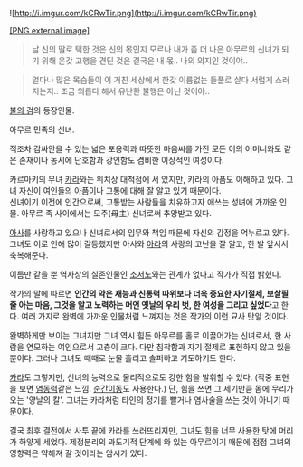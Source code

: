 ![http://i.imgur.com/kCRwTir.png](http://i.imgur.com/kCRwTir.png)

[[PNG external image]](http://i.imgur.com/kCRwTir.png)

> 날 신의 딸로 택한 것은 신의 몫인지 모르나 내가 좀 더 나은 아무르의 신녀가 되기 위해 온갖 고행을 견딘 것은 결국은 내 몫.. 나의
의지인 것이야..

> 얼마나 많은 목숨들이 이 거친 세상에서 한갖 이름없는 들풀로 살다 서럽게 스러지는지.. 조금 외롭다 해서 유난한 불행은 아닌 것이야..

[불의 검](%EB%B6%88%EC%9D%98%20%EA%B2%80.md)의 등장인물.

아무르 민족의 신녀.

적조차 감싸안을 수 있는 넓은 포용력과 따뜻한 마음씨를 가진 모든 이의 어머니와도 같은 존재이나 동시에 단호함과 강인함도 겸비한 이상적인
여성이다.

카르마키의 무녀 [카라](%EC%B9%B4%EB%9D%BC.md)와는 위치상 대척점에 서 있지만, 카라의 아픔도 이해하고 있다. 그녀
자신이 여인들의 아픔이나 고통에 대해 잘 알고 있기 때문이다.  
신녀이기 이전에 인간으로써, 고통받는 사람들을 치유하고자 애쓰는 성녀에 가까운 인물. 아무르 족 사이에서는 모주(母主) 신녀로써 추앙받고
있다.

[아사](%EC%95%84%EC%82%AC.md)를 사랑하고 있으나 신녀로서의 임무와 책임 때문에 자신의 감정을 억누르고 있다. 그녀도
이로 인해 많이 갈등했지만 아사와 [아라](%EC%95%84%EB%9D%BC.md)의 사랑의 고난을 잘 알고, 한 발 앞서서
축복해준다.

이름만 같을 뿐 역사상의 실존인물인 [소서노](%EC%86%8C%EC%84%9C%EB%85%B8.md)와는 관계가 없다고 작가가 직접
밝혔다.

작가의 말에 따르면 **인간의 약은 재능과 신통력 따위보다 더욱 중요한 자기절제, 보살필 줄 아는 마음, 그것을 알고 노력하는 머언 옛날의
우리 벗, 한 여성을 그리고 싶었다**고 한다. 여러 가지로 완벽에 가까운 인물처럼 느껴지는 것은 작가의 이런 묘사 탓일 것이다.

완벽하게만 보이는 그녀지만 그녀 역시 힘든 아무르를 홀로 이끌어가는 신녀로서, 한 사람을 연모하는 여인으로서 고충이 크다. 다만 침착함과
자기 절제로 표현하지 않고 있을 뿐이다. 그러나 그녀도 때때로 눈물 흘리고 슬퍼하고 기도하기도 한다.

[카라](%EC%B9%B4%EB%9D%BC.md)도 그렇지만, 신녀의 능력으로 물리적으로도 강한 힘을 발휘할 수 있다. (작중 표현을
보면 [염동력](%EC%97%BC%EB%8F%99%EB%A0%A5.md)같은 느낌.
[순간이동](%EC%88%9C%EA%B0%84%EC%9D%B4%EB%8F%99.md)도 사용한다.) 단, 힘을 쓰면 그 세기만큼 몸에
무리가 오는 '양날의 칼'. 그녀는 카라처럼 타인의 정기를 빨거나 염사술을 쓰는 것이 아니기 때문이다.

결국 최후 결전에서 사투 끝에 카라를 쓰러뜨리지만, 그녀도 힘을 너무 사용한 탓에 머리가 하얗게 세었다. 제정분리의 과도기적 단계에 와 있는
아무르이기 때문에 점점 그녀의 영향력은 약해져 갈 것이라는 암시가 있다.

